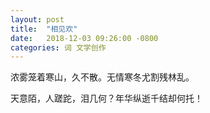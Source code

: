 ```yaml
---
layout: post
title:  "相见欢"
date:   2018-12-03 09:26:00 -0800
categories: 词 文学创作
---
```


浓雾笼着寒山，久不散。无情寒冬尤割残林乱。

天意陌，人蹉跎，泪几何？年华纵逝千结却何托！
